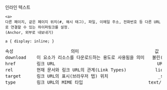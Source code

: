인라인 텍스트

```
<a>
다른 페이지, 같은 페이지 위치(#, 해시 태그), 파일, 이메일 주소, 전화번호 등 다른 URL로 연결할 수 있는 하이퍼링크를 설정.
(Anchor, 외부로 내보내기)

a { display: inline; }
```

<pre>
속성	                    의미	                           값	                기본값	          특징
download	이 요소가 리소스를 다운로드하는 용도로 사용됨을 의미	불린(Boolean)	    
href	    링크 URL                                    	 URL     		                     생략 가능
rel	        현재 문서와 링크 URL의 관계(Link Types)	        license, prev, next…		
target  	링크 URL의 표시(브라우저 탭) 위치	                _self, _blank	       _self	
type	    링크 URL의 MIME 타입	                        text/html…
</pre>